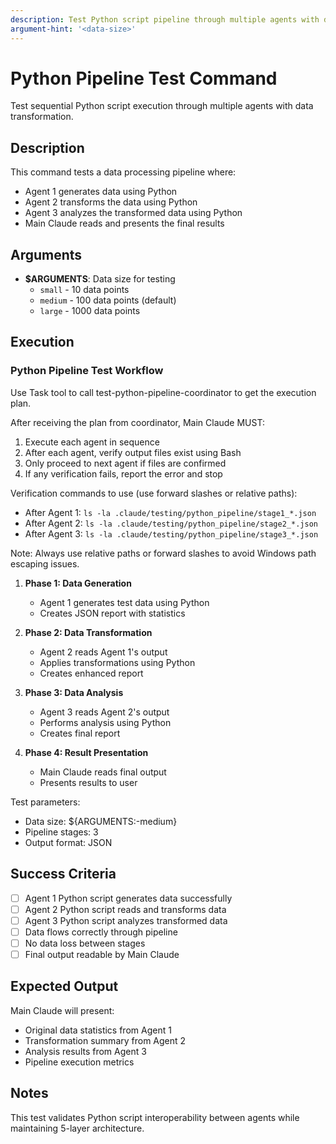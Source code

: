 ```yaml
---
description: Test Python script pipeline through multiple agents with data transformation
argument-hint: '<data-size>'
---
```


# Python Pipeline Test Command

Test sequential Python script execution through multiple agents with data transformation.

## Description

This command tests a data processing pipeline where:
- Agent 1 generates data using Python
- Agent 2 transforms the data using Python
- Agent 3 analyzes the transformed data using Python
- Main Claude reads and presents the final results

## Arguments

- **$ARGUMENTS**: Data size for testing
  - `small` - 10 data points
  - `medium` - 100 data points (default)
  - `large` - 1000 data points

## Execution

### Python Pipeline Test Workflow

Use Task tool to call test-python-pipeline-coordinator to get the execution plan.

After receiving the plan from coordinator, Main Claude MUST:
1. Execute each agent in sequence
2. After each agent, verify output files exist using Bash
3. Only proceed to next agent if files are confirmed
4. If any verification fails, report the error and stop

Verification commands to use (use forward slashes or relative paths):
- After Agent 1: `ls -la .claude/testing/python_pipeline/stage1_*.json`
- After Agent 2: `ls -la .claude/testing/python_pipeline/stage2_*.json`
- After Agent 3: `ls -la .claude/testing/python_pipeline/stage3_*.json`

Note: Always use relative paths or forward slashes to avoid Windows path escaping issues.

1. **Phase 1: Data Generation**
   - Agent 1 generates test data using Python
   - Creates JSON report with statistics

2. **Phase 2: Data Transformation**
   - Agent 2 reads Agent 1's output
   - Applies transformations using Python
   - Creates enhanced report

3. **Phase 3: Data Analysis**
   - Agent 3 reads Agent 2's output
   - Performs analysis using Python
   - Creates final report

4. **Phase 4: Result Presentation**
   - Main Claude reads final output
   - Presents results to user

Test parameters:
- Data size: ${ARGUMENTS:-medium}
- Pipeline stages: 3
- Output format: JSON

## Success Criteria

- [ ] Agent 1 Python script generates data successfully
- [ ] Agent 2 Python script reads and transforms data
- [ ] Agent 3 Python script analyzes transformed data
- [ ] Data flows correctly through pipeline
- [ ] No data loss between stages
- [ ] Final output readable by Main Claude

## Expected Output

Main Claude will present:
- Original data statistics from Agent 1
- Transformation summary from Agent 2
- Analysis results from Agent 3
- Pipeline execution metrics

## Notes

This test validates Python script interoperability between agents while maintaining 5-layer architecture.